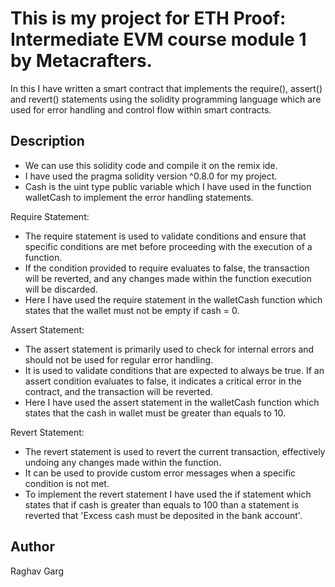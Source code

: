 # This is my project for ETH Proof: Intermediate EVM course module 1 by Metacrafters.

In this I have written a smart contract that implements the require(), assert() and revert() statements using the solidity programming language which are used for error handling and control flow within smart contracts.

## Description

- We can use this solidity code and compile it on the remix ide.
- I have used the pragma solidity version ^0.8.0 for my project.
- Cash is the uint type public variable which I have used in the function walletCash to implement the error handling statements.

Require Statement: 
- The require statement is used to validate conditions and ensure that specific conditions are met before proceeding with the execution of a function.
- If the condition provided to require evaluates to false, the transaction will be reverted, and any changes made within the function execution will be discarded.
- Here I have used the require statement in the walletCash function which states that the wallet must not be empty if cash = 0.

Assert Statement:
- The assert statement is primarily used to check for internal errors and should not be used for regular error handling.
- It is used to validate conditions that are expected to always be true. If an assert condition evaluates to false, it indicates a critical error in the contract, and the transaction will be reverted.
- Here I have used the assert statement in the walletCash function which states that the cash in wallet must be greater than equals to 10.

Revert Statement:
- The revert statement is used to revert the current transaction, effectively undoing any changes made within the function.
- It can be used to provide custom error messages when a specific condition is not met.
- To implement the revert statement I have used the if statement which states that if cash is greater than equals to 100 than a statement is reverted that 'Excess cash must be deposited in the bank account'.

## Author
Raghav Garg
